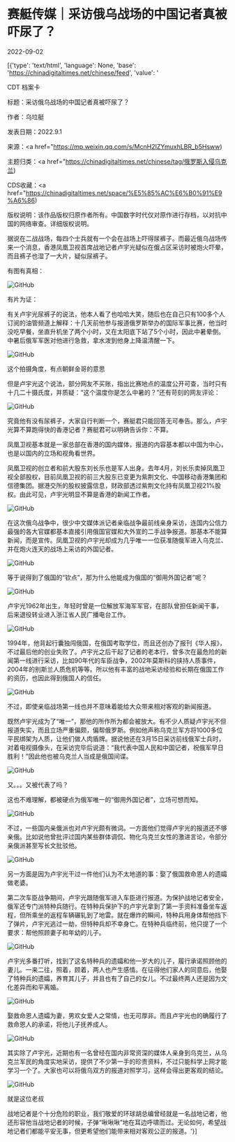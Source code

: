 # 赛艇传媒｜采访俄乌战场的中国记者真被吓尿了？

2022-09-02

[{'type': 'text/html', 'language': None, 'base': 'https://chinadigitaltimes.net/chinese/feed', 'value': '

CDT 档案卡

标题：采访俄乌战场的中国记者真被吓尿了？

作者：乌垃艇

发表日期：2022.9.1

来源：<a href="https://mp.weixin.qq.com/s/McnH2IZYmuxhLBR_b5Hsww)

主题归类：<a href="https://chinadigitaltimes.net/chinese/tag/俄罗斯入侵乌克兰)

CDS收藏：<a href="https://chinadigitaltimes.net/space/%E5%85%AC%E6%B0%91%E9%A6%86)

版权说明：该作品版权归原作者所有。中国数字时代仅对原作进行存档，以对抗中国的网络审查。详细版权说明。





据说在二战战场，每四个士兵就有一个会在战场上吓得尿裤子。而最近俄乌战场传来一个消息，香港凤凰卫视首席战地记者卢宇光疑似在俄占区采访时被炮火吓晕，而且裤子也湿了一大片，疑似尿裤子。

有图有真相：

![GitHub](https://chinadigitaltimes.net/chinese/files/2022/09/post-686468-631287834761a.png)

有片为证：



有关卢宇光尿裤子的说法，他本人看了也哈哈大笑，随后也在自己只有100多个人订阅的油管频道上解释：十几天前他参与报道俄罗斯举办的国际军事比赛，他当时没吃早餐，坐直升机坐了两个小时，又在太阳底下站了5个小时，因此中暑晕倒。中暑后俄军军医对他进行急救，拿水泼到他身上降温清醒一下。

![GitHub](https://chinadigitaltimes.net/chinese/files/2022/09/post-686468-6312878352dc2.png)

这个拍摄角度，有点朝鲜金哥的意思

但是卢宇光这个说法，部分网友不买账，指出比赛地点的温度公开可查，当时只有十几二十摄氏度，并质疑：“这个温度你是怎么中暑的？”还有苛刻的网友评论：

![GitHub](https://chinadigitaltimes.net/chinese/files/2022/09/post-686468-6312878359085.)

究竟他有没有尿裤子，大家自行判断一个，赛艇君只能回答无可奉告。那么，卢宇光算不算跑得快的香港记者？赛艇君可以明确告诉你：不算。

凤凰卫视基本就是一家总部在香港的国内媒体，报道的内容基本都以中国为中心，也是以国内的立场和视角看世界。

凤凰卫视的创立者和前大股东刘长乐也是军人出身。去年4月，刘长乐卖掉凤凰卫视全部股权，目前凤凰卫视的前三大股东已变更为紫荆文化、中国移动香港集团和信德集团。据港交所的股权披露信息，财政部透过紫荆文化持有凤凰卫视21%股权。由此可见，卢宇光明显不算是香港的新闻工作者。

![GitHub](https://chinadigitaltimes.net/chinese/files/2022/09/post-686468-631287837218c.png)

在这次俄乌战争中，很少中文媒体派记者亲临战争最前线亲身采访，连国内公信力最强的各大官媒都基本直接引用俄国官媒和大外宣的二手战争报道。那基本不能算新闻，而是宣传。凤凰卫视的卢宇光却成为几乎唯一一位获准随俄军进入乌克兰、并在炮火连天的战场上采访的外国记者。

![GitHub](https://chinadigitaltimes.net/chinese/files/2022/09/post-686468-631287837e554.png)

等于说得到了俄国的“钦点”，那为什么他能成为俄国的“御用外国记者”呢？

![GitHub](https://chinadigitaltimes.net/chinese/files/2022/09/post-686468-6312878385337.)

卢宇光1962年出生，年轻时曾是一位解放军海军军官，在部队曾担任新闻干事，后来退役转业进入浙江省人民广播电台工作。

![GitHub](https://chinadigitaltimes.net/chinese/files/2022/09/post-686468-6312878395caa.png)

1994年，他背起行囊独闯俄国，在俄国考取学位，而且还创办了报刊《华人报》，不过最后他的创业失败了。卢宇光之后干起了记者的老本行，曾多次在最危险的新闻第一线进行采访，比如90年代的车臣战争，2002年莫斯科的挟持人质事件，2004年的别斯兰人质危机等等。所以他有丰富的战地采访经验和长期在俄国工作的资历，也因此得到俄国人的信任。

![GitHub](https://chinadigitaltimes.net/chinese/files/2022/09/post-686468-63128783a8007.png)

不过，即使亲临战场第一线也并不意味着能给大众带来相对客观的新闻报道。

既然卢宇光成为了“唯一”，那他的所作所为都会被放大。有不少人质疑卢宇光不但报道失实，而且立场严重偏颇，偏帮俄罗斯。例如他声称乌克兰军方将1000多位平民绑架为人质，让他们做人肉盾牌。据说他还在3月15日采访前线俄军士兵时，对着电视摄像头，在采访完毕后说道：“我代表中国人民和中国记者，祝俄军早日胜利！”因此他也被乌克兰人当成是俄国间谍。

![GitHub](https://chinadigitaltimes.net/chinese/files/2022/09/post-686468-63128783af2f4.)

又。。。又被代表了吗？

这也不难理解，都被硬点为俄军唯一的“御用外国记者”，立场可想而知。

![GitHub](https://chinadigitaltimes.net/chinese/files/2022/09/post-686468-63128783b94b6.)

不过，一些国内亲俄派也对卢宇光颇有微词。一方面他们觉得卢宇光的报道还不够亲俄。比如说他曾批评过国内某些群体调侃、物化乌克兰女性的激进言论，令部分亲俄派甚至写长文批驳他。

![GitHub](https://chinadigitaltimes.net/chinese/files/2022/09/post-686468-63128783ca045.png)

另一方面是因为卢宇光干过一件他们认为不太地道的事：娶了俄国救命恩人的遗孀做老婆。

第二次车臣战争期间，卢宇光跟随俄军进入车臣进行报道。为保护战地记者安全，俄军还专门派特种兵随行。在特种兵保护下的卢宇光拿到了第一手资料准备坐车返程，但所乘坐的返程车辆碾轧到了地雷。就在爆炸的瞬间，特种兵用身体帮他挡下了弹片，卢宇光逃过一劫，但特种兵却不幸身亡。在特种兵临终前，他只提了一个要求：帮他照顾妻子和年幼的儿子。

![GitHub](https://chinadigitaltimes.net/chinese/files/2022/09/post-686468-63128783d9279.png)

卢宇光多番打听，找到了这名特种兵的遗孀和他一岁大的儿子，履行承诺照顾他的妻儿。一来二往，照着，顾着，两人也产生感情。在征得他们家人的同意后，他娶了特种兵的遗孀，养育其儿子，并且也有了自己的女儿。不过最终两人还是因为文化差异而和平离婚。

![GitHub](https://chinadigitaltimes.net/chinese/files/2022/09/post-686468-63128783e706f.png)

娶救命恩人遗孀为妻，男欢女爱人之常情，也无可厚非。而且卢宇光也的确履行了救命恩人的承诺，将他儿子抚养成人。

![GitHub](https://chinadigitaltimes.net/chinese/files/2022/09/post-686468-6312878404733.png)

其实除了卢宇光，近期也有一名曾经在国内非常资深的媒体人亲身到乌克兰，从乌克兰军民的角度实地采访，提供了不少第一手的珍贵资料，不过只能科学上网才能学习一个了。大家也可以将俄乌双方的报道对照学习，这样会得出更客观的结论。

![GitHub](https://chinadigitaltimes.net/chinese/files/2022/09/post-686468-63128784100c2.png)

就是这位老叔

战地记者是个十分危险的职业，我们敬爱的环球胡总编曾经就是一名战地记者，他还形容他当战地记者的时候，子弹“啾啾啾”地在耳边呼啸而过。无论如何，希望战地记者们都能平安无事，但更希望他们能带来相对客观公正的报道。'}]